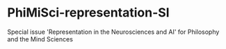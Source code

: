 # PhiMiSci-representation-SI
Special issue 'Representation in the Neurosciences and AI' for Philosophy and the Mind Sciences
